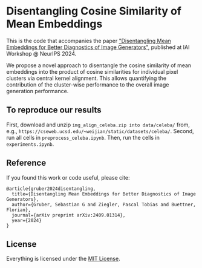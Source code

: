 # Disentangling Cosine Similarity of Mean Embeddings

This is the code that accompanies the paper ["Disentangling Mean Embeddings for Better Diagnostics of Image Generators"](https://arxiv.org/abs/2409.01314), published at IAI Workshop @ NeurIPS 2024.

We propose a novel approach to disentangle the cosine similarity of mean embeddings into the product of cosine similarities for individual pixel clusters via central kernel alignment.
This allows quantifying the contribution of the cluster-wise performance to the overall image generation performance.


## To reproduce our results

First, download and unzip `img_align_celeba.zip into data/celeba/` from, e.g., `https://cseweb.ucsd.edu/~weijian/static/datasets/celeba/`.
Second, run all cells in `preprocess_celeba.ipynb`.
Then, run the cells in `experiments.ipynb`.


## Reference
If you found this work or code useful, please cite:

```
@article{gruber2024disentangling,
  title={Disentangling Mean Embeddings for Better Diagnostics of Image Generators},
  author={Gruber, Sebastian G and Ziegler, Pascal Tobias and Buettner, Florian},
  journal={arXiv preprint arXiv:2409.01314},
  year={2024}
}
```

## License

Everything is licensed under the [MIT License](https://opensource.org/licenses/MIT).
